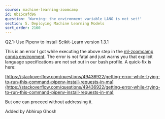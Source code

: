 ```yaml
---
course: machine-learning-zoomcamp
id: 8b15cafd96
question: 'Warning: the environment variable LANG is not set!'
section: 5. Deploying Machine Learning Models
sort_order: 2160
---
```


Q2.1: Use Pipenv to install Scikit-Learn version 1.3.1

This is an error I got while executing the above step in the [ml-zoomcamp conda environment](https://github.com/DataTalksClub/machine-learning-zoomcamp/blob/master/01-intro/06-environment.md). The error is not fatal and just warns you that explicit language specifications are not set out in our bash profile. A quick-fix is here:

[https://stackoverflow.com/questions/49436922/getting-error-while-trying-to-run-this-command-pipenv-install-requests-in-ma](https://stackoverflow.com/questions/49436922/getting-error-while-trying-to-run-this-command-pipenv-install-requests-in-ma)

But one can proceed without addressing it.

Added by Abhirup Ghosh

